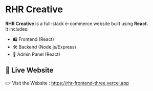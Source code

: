 # RHR Creative

**RHR Creative** is a full-stack e-commerce website built using **React**.  
It includes:
- 🛍️ Frontend (React)
- 🛠️ Backend (Node.js/Express)
- 🔐 Admin Panel (React)

## 🔗 Live Website

👉 Visit the Website : https://rhr-frontend-three.vercel.app
